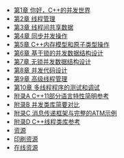 * [第1章 你好，C++的并发世界](content/chapter1/chapter1-chinese.md)
* [第2章 线程管理](content/chapter2/chapter2-chinese.md)
* [第3章 线程间共享数据](content/chapter3/chapter3-chinese.md)
* [第4章 同步并发操作](content/chapter4/chapter4-chinese.md)
* [第5章 C++内存模型和原子类型操作](content/chapter5/chapter5-chinese.md)
* [第6章 基于锁的并发数据结构设计](content/chapter6/chapter6-chinese.md)
* [第7章 无锁并发数据结构设计]()
* [第8章 并发代码设计]()
* [第9章 高级线程管理]()
* [第10章 多线程程序的测试和调试]()
* [附录A C++11部分语言特性简明参考]()
* [附录B 并发类库简要对比]()
* [附录C 消息传递框架与完整的ATM示例]()
* [附录D C++线程类库参考]()
* [资源]()
* [印刷资源]()
* [在线资源]()
